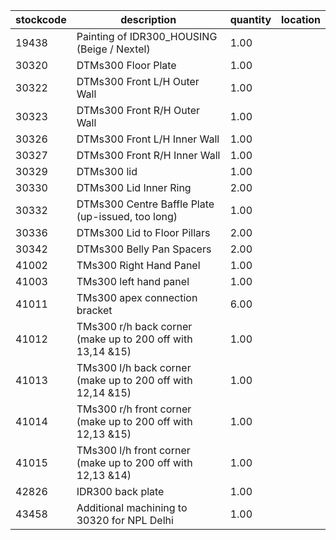 |stockcode|description|quantity|location|
|---------|-----------|--------|--------|
|19438|Painting of IDR300_HOUSING (Beige / Nextel)|1.00||
|30320|DTMs300 Floor Plate|1.00||
|30322|DTMs300 Front L/H Outer Wall|1.00||
|30323|DTMs300 Front R/H Outer Wall|1.00||
|30326|DTMs300 Front L/H Inner Wall|1.00||
|30327|DTMs300 Front R/H Inner Wall|1.00||
|30329|DTMs300 lid|1.00||
|30330|DTMs300 Lid Inner Ring|2.00||
|30332|DTMs300 Centre Baffle Plate (up-issued, too long)|1.00||
|30336|DTMs300 Lid to Floor Pillars|2.00||
|30342|DTMs300 Belly Pan Spacers|2.00||
|41002|TMs300 Right Hand Panel|1.00||
|41003|TMs300 left hand panel|1.00||
|41011|TMs300 apex connection bracket|6.00||
|41012|TMs300 r/h back corner (make up to 200 off with 13,14 &15)|1.00||
|41013|TMs300 l/h back corner (make up to 200 off with 12,14 &15)|1.00||
|41014|TMs300 r/h front corner (make up to 200 off with 12,13 &15)|1.00||
|41015|TMs300 l/h front corner (make up to 200 off with 12,13 &14)|1.00||
|42826|IDR300 back plate|1.00||
|43458|Additional machining to 30320 for NPL Delhi|1.00||
